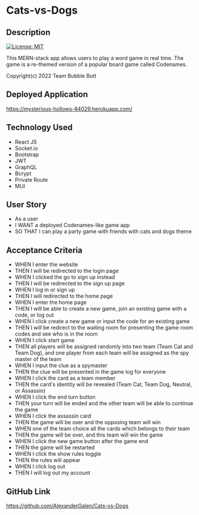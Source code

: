 # Cats-vs-Dogs

## Description

[![License: MIT](https://img.shields.io/badge/License-MIT-yellow.svg)](https://opensource.org/licenses/MIT)

This MERN-stack app allows users to play a word game in real time. The game is a re-themed version of a popular board game called Codenames.

Copyright(c) 2022 Team Bubble Butt

## Deployed Application

https://mysterious-hollows-84029.herokuapp.com/

## Technology Used
* React JS
* Socket.io
* Bootstrap
* JWT
* GraphQL
* Bcrypt
* Private Route
* MUI

## User Story
* As a user
* I WANT a deployed Codenames-like game app
* SO THAT I can play a party game with friends with cats and dogs theme

## Acceptance Criteria
* WHEN I enter the website
* THEN I will be redirected to the login page
* WHEN I clicked the go to sign up instead
* THEN I will be redirected to the sign up page
* WHEN I log in or sign up
* THEN I will redirected to the home page
* WHEN I enter the home page
* THEN I will be able to create a new game, join an existing game with a code, or log out
* WHEN I click create a new game or input the code for an existing game
* THEN I will be redirect to the waiting room for presenting the game room codes and see who is in the room
* WHEN I click start game
* THEN all players will be assigned randomly into two team (Team Cat and Team Dog), and one player from each team will be assigned as the spy master of the team
* WHEN I input the clue as a spymaster
* THEN the clue will be presented in the game log for everyone
* WHEN I click the card as a team member
* THEN the card's identity will be revealed (Team Cat, Team Dog, Neutral, or Assassin)
* WHEN I click the end turn button
* THEN your turn will be ended and the other team will be able to continue the game
* WHEN I click the assassin card
* THEN the game will be over and the opposing team will win
* WHEN one of the team choice all the cards which belongs to their team
* THEN the game will be over, and this team will win the game
* WHEN I click the new game button after the game end
* THEN the game will be restarted
* WHEN I click the show rules toggle
* THEN the rules will appear
* WHEN I click log out
* THEN I will log out my account

## GitHub Link

https://github.com/AlexanderGalen/Cats-vs-Dogs